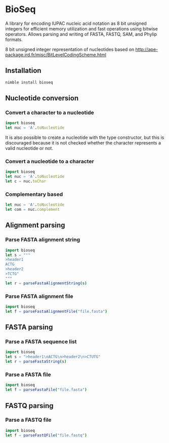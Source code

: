 # BioSeq
A library for encoding IUPAC nucleic acid notation as 8 bit unsigned integers 
for efficient memory utilization and fast operations using bitwise operators. 
Allows parsing and writing of FASTA, FASTQ, SAM, and Phylip formats.  

8 bit unsigned integer representation of nucleotides based on http://ape-package.ird.fr/misc/BitLevelCodingScheme.html


## Installation
```bash
nimble install bioseq
```
## Nucleotide conversion
### Convert a character to a nucleotide
```Nim
import bioseq
let nuc = 'A'.toNucleotide

```
It is also possible to create a nucleotide with the type constructor, but this 
is discouraged because it is not checked whether the character represents a valid nucleotide or not.


### Convert a nucleotide to a character
```Nim
import bioseq
let nuc = 'A'.toNucleotide
let c = nuc.toChar
```

### Complementary based
```Nim
let nuc = 'A'.toNucleotide
let com = nuc.complement
```


## Alignment parsing

### Parse FASTA alignment string 
```Nim
import bioseq
let s = """
>header1
ACTG
>header2
>TCTG"
"""
let r = parseFastaAlignmentString(s)
```

### Parse FASTA alignment file
```Nim
import bioseq
let f = parseFastaAlignmentFile("file.fasta")
```

<!-- TODO: These don't really seem useful -->
<!-- ### Write alignment string to file 
```Nim
import bioseq
let s = ">header1\nACTG\n>header2\n>CTUG"
let r = writeFastaAlignmentString(s)
```

### Write an alignment file
```Nim
import bioseq
let f = writeFastaAlignmentStringToFile("file.fasta")
```
 -->
## FASTA parsing

### Parse a FASTA sequence list 
```Nim
import bioseq
let s = ">header1\nACTG\n>header2\n>CTUTG"
let r = parseFastaString(s)
```

### Parse a FASTA file
```Nim
import bioseq
let f = parseFastaFile("file.fasta")
```

## FASTQ parsing

### Parse a FASTQ file
```Nim
import bioseq
let f = parseFastQFile("file.fastq")
```

